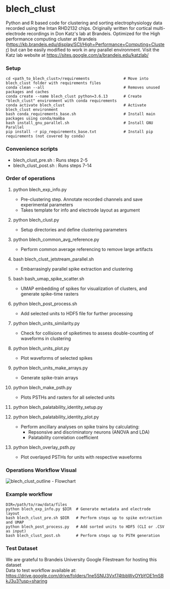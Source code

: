 # blech_clust

Python and R based code for clustering and sorting electrophysiology data
recorded using the Intan RHD2132 chips.  Originally written for cortical
multi-electrode recordings in Don Katz's lab at Brandeis.  Optimized for the
High performance computing cluster at Brandeis
(https://kb.brandeis.edu/display/SCI/High+Performance+Computing+Cluster) but
can be easily modified to work in any parallel environment. Visit the Katz lab
website at https://sites.google.com/a/brandeis.edu/katzlab/

### Setup
```
cd <path_to_blech_clust>/requirements               # Move into blech_clust folder with requirements files
conda clean --all                                   # Removes unused packages and caches
conda create --name blech_clust python=3.6.13       # Create "blech_clust" environment with conda requirements
conda activate blech_clust                          # Activate blech_clust environment
bash conda_requirements_base.sh                     # Install main packages using conda/mamba
bash install_gnu_parallel.sh                        # Install GNU Parallel
pip install -r pip_requirements_base.txt            # Install pip requirements (not covered by conda)
```

### Convenience scripts
- blech_clust_pre.sh : Runs steps 2-5  
- blech_clust_post.sh : Runs steps 7-14   

### Order of operations  
1. python blech_exp_info.py  
    - Pre-clustering step. Annotate recorded channels and save experimental parameters  
    - Takes template for info and electrode layout as argument

2. python blech_clust.py  
    - Setup directories and define clustering parameters  
3. python blech_common_avg_reference.py  
    - Perform common average referencing to remove large artifacts  
4. bash blech_clust_jetstream_parallel.sh  
    - Embarrasingly parallel spike extraction and clustering  
5. bash bash_umap_spike_scatter.sh  
    - UMAP embedding of spikes for visualization of clusters, and generate spike-time rasters  

6. python blech_post_process.sh  
    - Add selected units to HDF5 file for further processing  

7. python blech_units_similarity.py  
    - Check for collisions of spiketimes to assess double-counting of waveforms in clustering  
8. python blech_units_plot.py  
    - Plot waveforms of selected spikes  
9. python blech_units_make_arrays.py  
    - Generate spike-train arrays  
10. python blech_make_psth.py  
    - Plots PSTHs and rasters for all selected units  
11. python blech_palatability_identity_setup.py  
12. python blech_palatability_identity_plot.py  
    - Perform ancillary analyses on spike trains by calculating:  
        - Repsonsive and discriminatory neurons (ANOVA and LDA)  
        - Palatability correlation coefficient  
14. python blech_overlay_psth.py  
    - Plot overlayed PSTHs for units with respective waveforms  

### Operations Workflow Visual 
![blech_clust_outline - Flowchart](https://user-images.githubusercontent.com/12436309/223515611-c4756424-2370-4bf2-8e3f-092e5b91b48e.png)

### Example workflow
```
DIR=/path/to/raw/data/files  
python blech_exp_info.py $DIR  # Generate metadata and electrode layout  
bash blech_clust_pre.sh $DIR   # Perform steps up to spike extraction and UMAP  
python blech_post_process.py   # Add sorted units to HDF5 (CLI or .CSV as input)  
bash blech_clust_post.sh       # Perform steps up to PSTH generation
```

### Test Dataset
We are grateful to Brandeis University Google Filestream for hosting this dataset <br>
Data to test workflow available at:<br>
https://drive.google.com/drive/folders/1ne5SNU3Vxf74tbbWvOYbYOE1mSBkJ3u3?usp=sharing

